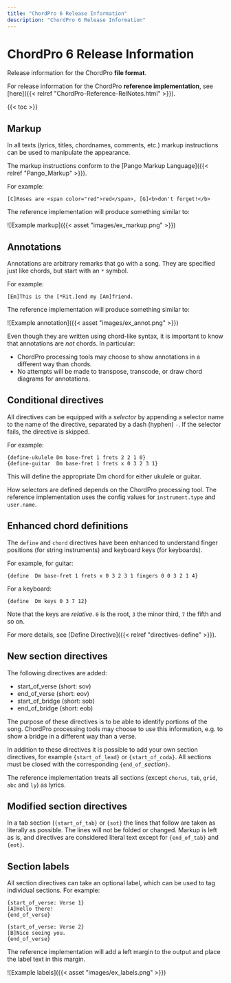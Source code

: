 ```yaml
---
title: "ChordPro 6 Release Information"
description: "ChordPro 6 Release Information"
---
```


# ChordPro 6 Release Information

Release information for the ChordPro __file format__.

For release information for the ChordPro __reference implementation__, see
[here]({{< relref "ChordPro-Reference-RelNotes.html" >}}).

{{< toc >}}

## Markup

In all texts (lyrics, titles, chordnames, comments, etc.) markup
instructions can be used to manipulate the appearance.

The markup instructions conform to the [Pango Markup
Language]({{< relref "Pango_Markup" >}}).

For example:

    [C]Roses are <span color="red">red</span>, [G]<b>don't forget!</b>
	
The reference implementation will produce something similar to:

![Example markup]({{< asset "images/ex_markup.png" >}})

## Annotations

Annotations are arbitrary remarks that go with a song. They are
specified just like chords, but start with an `*` symbol.

For example:

    [Em]This is the [*Rit.]end my [Am]friend.

The reference implementation will produce something similar to:

![Example annotation]({{< asset "images/ex_annot.png" >}})

Even though they are written using chord-like syntax, it is important
to know that annotations are _not_ chords. In particular:

- ChordPro processing tools may choose to show annotations in a
  different way than chords.
- No attempts will be made to transpose, transcode, or draw chord
  diagrams for annotations.

## Conditional directives

All directives can be equipped with a _selector_ by appending a
selector name to the name of the directive, separated by a dash (hyphen) `-`.
If the selector fails, the directive is skipped.

For example:

    {define-ukulele Dm base-fret 1 frets 2 2 1 0}
    {define-guitar  Dm base-fret 1 frets x 0 3 2 3 1}

This will define the appropriate Dm chord for either ukulele or
guitar.

How selectors are defined depends on the ChordPro processing tool. The
reference implementation uses the config values for `instrument.type`
and `user.name`.

## Enhanced chord definitions

The `define` and `chord` directives have been enhanced to understand
finger positions (for string instruments) and keyboard keys (for
keyboards).

For example, for guitar:

    {define  Dm base-fret 1 frets x 0 3 2 3 1 fingers 0 0 3 2 1 4}

For a keyboard:

    {define  Dm keys 0 3 7 12}

Note that the keys are _relative_. `0` is the root, `3` the minor
third, `7` the fifth and so on.

For more details, see [Define Directive]({{< relref "directives-define" >}}).

## New section directives

The following directives are added:

* start_of_verse (short: sov)
* end_of_verse (short: eov)
* start_of_bridge (short: sob)
* end_of_bridge (short: eob)

The purpose of these directives is to be able to identify portions of
the song. ChordPro processing tools may choose to use this
information, e.g. to show a bridge in a different way than a verse.

In addition to these directives it is possible to add your own section
directives, for example `{start_of_lead}` or `{start_of_coda}`. All
sections must be closed with the corresponding `{end_of_`*section*`}`.

The reference implementation treats all sections (except `chorus`,
`tab`, `grid`, `abc` and `ly`) as lyrics.

## Modified section directives

In a tab section (`{start_of_tab}` or `{sot}` the lines that follow
are taken as literally as possible. The lines will not be folded or
changed. Markup is left as is, and directives are considered literal
text except for `{end_of_tab}` and `{eot}`.

## Section labels

All section directives can take an optional label, which can be used
to tag individual sections. For example:

````
{start_of_verse: Verse 1}
[A]Hello there!
{end_of_verse}
 
{start_of_verse: Verse 2}
[B]Nice seeing you.
{end_of_verse}
````

The reference implementation will add a left margin to the output and
place the label text in this margin.

![Example labels]({{< asset "images/ex_labels.png" >}})

